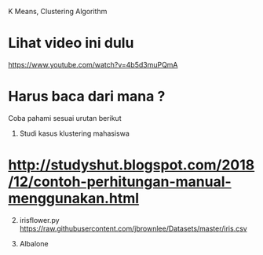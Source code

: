 K Means, Clustering Algorithm

# Lihat video ini dulu 
https://www.youtube.com/watch?v=4b5d3muPQmA


# Harus baca dari mana ?

Coba pahami sesuai urutan berikut
1. Studi kasus klustering mahasiswa

# http://studyshut.blogspot.com/2018/12/contoh-perhitungan-manual-menggunakan.html




2. irisflower.py
https://raw.githubusercontent.com/jbrownlee/Datasets/master/iris.csv


3. Albalone
